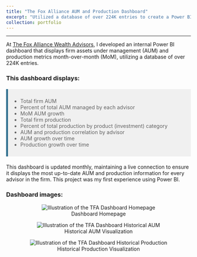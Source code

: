 ```yaml
---
title: "The Fox Alliance AUM and Production Dashboard"
excerpt: "Utilized a database of over 224K entries to create a Power BI dashboard that visualized firm KPIs"
collection: portfolio
---
```

------
At [The Fox Alliance Wealth Advisors](https://www.foxalliancewealth.com/), I developed an internal Power BI dashboard that displays firm assets under management (AUM) and production metrics month-over-month (MoM), utilizing a database of over 224K entries.

### This dashboard displays:

<style>
  blockquote {
    padding: 10px;
    background-color: #f0f0f0;
    border-left: 5px solid #31708f;
    margin: 20px 0;
  }
</style>

> - Total firm AUM
> - Percent of total AUM managed by each advisor
> - MoM AUM growth
> - Total firm production
> - Percent of total production by product (investment) category
> - AUM and production correlation by advisor
> - AUM growth over time
> - Production growth over time

This dashboard is updated monthly, maintaining a live connection to ensure it displays the most up-to-date AUM and production information for every advisor in the firm. This project was my first experience using Power BI.

### Dashboard images:

<div style="text-align: center;">
  <figure>
    <img src="https://chamberlainlondon.github.io/images/TFA Dashboard 1.png" alt="Illustration of the TFA Dashboard Homepage">
    <figcaption>Dashboard Homepage</figcaption>
  </figure>
</div>

<div style="text-align: center;">
  <figure>
    <img src="https://chamberlainlondon.github.io/images/TFA Dashboard 2.png" alt="Illustration of the TFA Dashboard Historical AUM">
    <figcaption>Historical AUM Visualization</figcaption>
  </figure>
</div>

<div style="text-align: center;">
  <figure>
    <img src="https://chamberlainlondon.github.io/images/TFA Dashboard 3.png" alt="Illustration of the TFA Dashboard Historical Production">
    <figcaption>Historical Production Visualization</figcaption>
  </figure>
</div>







